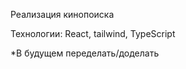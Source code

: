 
Реализация кинопоиска

Технологии: React, tailwind, TypeScript

*В будущем переделать/доделать


![]()



